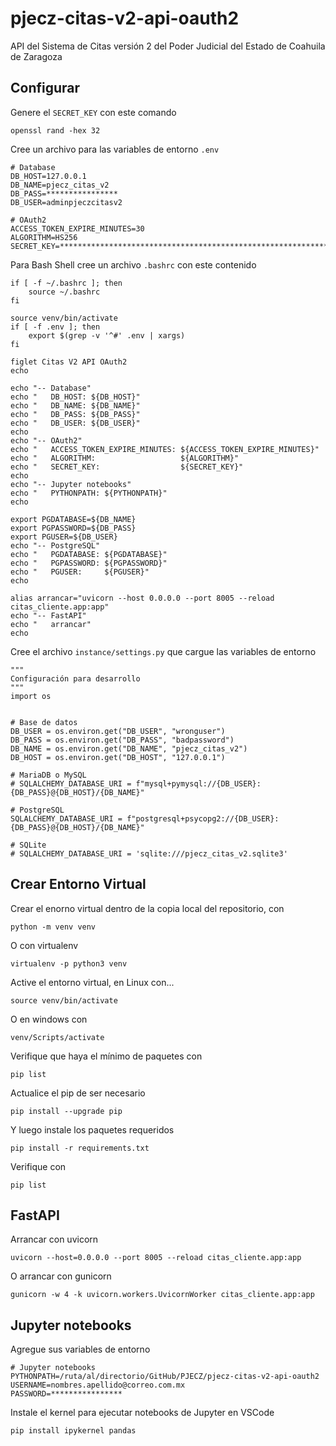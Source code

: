 # pjecz-citas-v2-api-oauth2

API del Sistema de Citas versión 2 del Poder Judicial del Estado de Coahuila de Zaragoza

## Configurar

Genere el `SECRET_KEY` con este comando

    openssl rand -hex 32

Cree un archivo para las variables de entorno `.env`

    # Database
    DB_HOST=127.0.0.1
    DB_NAME=pjecz_citas_v2
    DB_PASS=****************
    DB_USER=adminpjeczcitasv2

    # OAuth2
    ACCESS_TOKEN_EXPIRE_MINUTES=30
    ALGORITHM=HS256
    SECRET_KEY=****************************************************************

Para Bash Shell cree un archivo `.bashrc` con este contenido

    if [ -f ~/.bashrc ]; then
        source ~/.bashrc
    fi

    source venv/bin/activate
    if [ -f .env ]; then
        export $(grep -v '^#' .env | xargs)
    fi

    figlet Citas V2 API OAuth2
    echo

    echo "-- Database"
    echo "   DB_HOST: ${DB_HOST}"
    echo "   DB_NAME: ${DB_NAME}"
    echo "   DB_PASS: ${DB_PASS}"
    echo "   DB_USER: ${DB_USER}"
    echo
    echo "-- OAuth2"
    echo "   ACCESS_TOKEN_EXPIRE_MINUTES: ${ACCESS_TOKEN_EXPIRE_MINUTES}"
    echo "   ALGORITHM:                   ${ALGORITHM}"
    echo "   SECRET_KEY:                  ${SECRET_KEY}"
    echo
    echo "-- Jupyter notebooks"
    echo "   PYTHONPATH: ${PYTHONPATH}"
    echo

    export PGDATABASE=${DB_NAME}
    export PGPASSWORD=${DB_PASS}
    export PGUSER=${DB_USER}
    echo "-- PostgreSQL"
    echo "   PGDATABASE: ${PGDATABASE}"
    echo "   PGPASSWORD: ${PGPASSWORD}"
    echo "   PGUSER:     ${PGUSER}"
    echo

    alias arrancar="uvicorn --host 0.0.0.0 --port 8005 --reload citas_cliente.app:app"
    echo "-- FastAPI"
    echo "   arrancar"
    echo

Cree el archivo `instance/settings.py` que cargue las variables de entorno

    """
    Configuración para desarrollo
    """
    import os


    # Base de datos
    DB_USER = os.environ.get("DB_USER", "wronguser")
    DB_PASS = os.environ.get("DB_PASS", "badpassword")
    DB_NAME = os.environ.get("DB_NAME", "pjecz_citas_v2")
    DB_HOST = os.environ.get("DB_HOST", "127.0.0.1")

    # MariaDB o MySQL
    # SQLALCHEMY_DATABASE_URI = f"mysql+pymysql://{DB_USER}:{DB_PASS}@{DB_HOST}/{DB_NAME}"

    # PostgreSQL
    SQLALCHEMY_DATABASE_URI = f"postgresql+psycopg2://{DB_USER}:{DB_PASS}@{DB_HOST}/{DB_NAME}"

    # SQLite
    # SQLALCHEMY_DATABASE_URI = 'sqlite:///pjecz_citas_v2.sqlite3'

## Crear Entorno Virtual

Crear el enorno virtual dentro de la copia local del repositorio, con

    python -m venv venv

O con virtualenv

    virtualenv -p python3 venv

Active el entorno virtual, en Linux con...

    source venv/bin/activate

O en windows con

    venv/Scripts/activate

Verifique que haya el mínimo de paquetes con

    pip list

Actualice el pip de ser necesario

    pip install --upgrade pip

Y luego instale los paquetes requeridos

    pip install -r requirements.txt

Verifique con

    pip list

## FastAPI

Arrancar con uvicorn

    uvicorn --host=0.0.0.0 --port 8005 --reload citas_cliente.app:app

O arrancar con gunicorn

    gunicorn -w 4 -k uvicorn.workers.UvicornWorker citas_cliente.app:app

## Jupyter notebooks

Agregue sus variables de entorno

    # Jupyter notebooks
    PYTHONPATH=/ruta/al/directorio/GitHub/PJECZ/pjecz-citas-v2-api-oauth2
    USERNAME=nombres.apellido@correo.com.mx
    PASSWORD=****************

Instale el kernel para ejecutar notebooks de Jupyter en VSCode

    pip install ipykernel pandas
